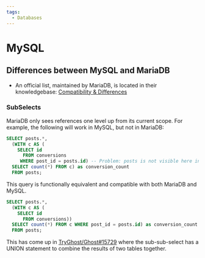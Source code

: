 ```yaml
---
tags:
  - Databases
---
```

# MySQL

## Differences between MySQL and MariaDB

- An official list, maintained by MariaDB, is located in their knowledgebase:
  [Compatibility &
  Differences](https://mariadb.com/kb/en/compatibility-differences/)

### SubSelects

MariaDB only sees references one level up from its current scope. For example,
the following will work in MySQL, but not in MariaDB:
```sql
SELECT posts.*,
  (WITH c AS (
    SELECT id
      FROM conversions
     WHERE post_id = posts.id) -- Problem: posts is not visible here in MariaDB
  SELECT count(*) FROM c) as conversion_count
  FROM posts;
```

This query is functionally equivalent and compatible with both MariaDB and
MySQL.
```sql
SELECT posts.*,
  (WITH c AS (
    SELECT id
      FROM conversions))
  SELECT count(*) FROM c WHERE post_id = posts.id) as conversion_count
  FROM posts;
```

This has come up in
[TryGhost/Ghost#15729](https://github.com/TryGhost/Ghost/issues/15729) where the
sub-sub-select has a UNION statement to combine the results of two tables
together.
